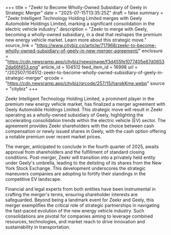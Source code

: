 +++
title = "Zeekr to Become Wholly-Owned Subsidiary of Geely in Strategic Merger"
date = "2025-07-15T13:35:25Z"
draft = false
summary = "Zeekr Intelligent Technology Holding Limited merges with Geely Automobile Holdings Limited, marking a significant consolidation in the electric vehicle industry."
description = "Zeekr to merge with Geely, becoming a wholly-owned subsidiary, in a deal that reshapes the premium new energy vehicle market. Learn more about this strategic move."
source_link = "https://www.citybiz.co/article/717968/zeekr-to-become-wholly-owned-subsidiary-of-geely-in-new-merger-agreement/"
enclosure = "https://cdn.newsramp.app/citybiz/newsimage/f3d455fe1077405e67d06532da66f453.png"
article_id = 104512
feed_item_id = 16998
url = "/202507/104512-zeekr-to-become-wholly-owned-subsidiary-of-geely-in-strategic-merger"
qrcode = "https://cdn.newsramp.app/citybiz/qrcode/257/15/harpkKme.webp"
source = "citybiz"
+++

<p>Zeekr Intelligent Technology Holding Limited, a prominent player in the premium new energy vehicle market, has finalized a merger agreement with Geely Automobile Holdings Limited. This strategic move will result in Zeekr operating as a wholly-owned subsidiary of Geely, highlighting the accelerating consolidation trends within the electric vehicle (EV) sector. The agreement provides Zeekr shareholders with the choice between cash compensation or newly issued shares in Geely, with the cash option offering a notable premium over recent market prices.</p><p>The merger, anticipated to conclude in the fourth quarter of 2025, awaits approval from shareholders and the fulfillment of standard closing conditions. Post-merger, Zeekr will transition into a privately held entity under Geely's umbrella, leading to the delisting of its shares from the New York Stock Exchange. This development underscores the strategic maneuvers companies are adopting to fortify their standings in the competitive EV landscape.</p><p>Financial and legal experts from both entities have been instrumental in crafting the merger's terms, ensuring shareholder interests are safeguarded. Beyond being a landmark event for Zeekr and Geely, this merger exemplifies the critical role of strategic partnerships in navigating the fast-paced evolution of the new energy vehicle industry. Such consolidations are pivotal for companies aiming to leverage combined resources, technologies, and market reach to drive innovation and sustainability in transportation.</p>